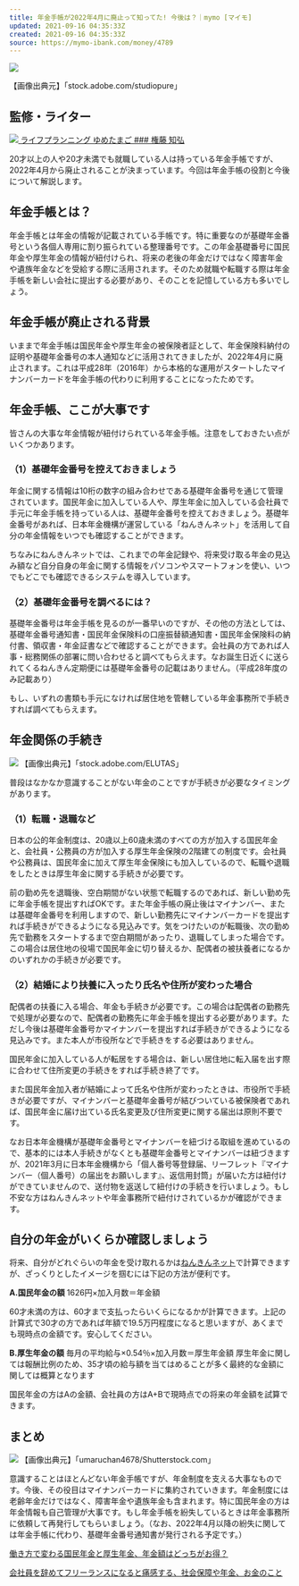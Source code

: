 ```yaml
---
title: 年金手帳が2022年4月に廃止って知ってた! 今後は？｜mymo [マイモ]
updated: 2021-09-16 04:35:33Z
created: 2021-09-16 04:35:33Z
source: https://mymo-ibank.com/money/4789
---
```


 ![](https://mymo-ibank.com/uploads/item/image/4789/large_2b45f571f8.jpeg)

【画像出典元】「stock.adobe.com/studiopure」

## 監修・ライター

 [ ![](https://mymo-ibank.com/uploads/profile/image/173/small_7de1e63d31.png)   ライフプランニング ゆめたまご    ### 権藤 知弘](https://mymo-ibank.com/writers/gondoh)

20才以上の人や20才未満でも就職している人は持っている年金手帳ですが、2022年4月から廃止されることが決まっています。今回は年金手帳の役割と今後について解説します。

## 年金手帳とは？

年金手帳とは年金の情報が記載されている手帳です。特に重要なのが基礎年金番号という各個人専用に割り振られている整理番号です。この年金基礎番号に国民年金や厚生年金の情報が紐付けられ、将来の老後の年金だけではなく障害年金や遺族年金などを受給する際に活用されます。そのため就職や転職する際は年金手帳を新しい会社に提出する必要があり、そのことを記憶している方も多いでしょう。

## 年金手帳が廃止される背景

いままで年金手帳は国民年金や厚生年金の被保険者証として、年金保険料納付の証明や基礎年金番号の本人通知などに活用されてきましたが、2022年4月に廃止されます。これは平成28年（2016年）から本格的な運用がスタートしたマイナンバーカードを年金手帳の代わりに利用することになったためです。

## 年金手帳、ここが大事です

皆さんの大事な年金情報が紐付けられている年金手帳。注意をしておきたい点がいくつかあります。

### （1）基礎年金番号を控えておきましょう

年金に関する情報は10桁の数字の組み合わせである基礎年金番号を通じて管理されています。国民年金に加入している人や、厚生年金に加入している会社員で手元に年金手帳を持っている人は、基礎年金番号を控えておきましょう。基礎年金番号があれば、日本年金機構が運営している「ねんきんネット」を活用して自分の年金情報をいつでも確認することができます。

ちなみにねんきんネットでは、これまでの年金記録や、将来受け取る年金の見込み額など自分自身の年金に関する情報をパソコンやスマートフォンを使い、いつでもどこでも確認できるシステムを導入しています。

### （2）基礎年金番号を調べるには？

基礎年金番号は年金手帳を見るのが一番早いのですが、その他の方法としては、基礎年金番号通知書・国民年金保険料の口座振替額通知書・国民年金保険料の納付書、領収書・年金証書などで確認することができます。会社員の方であれば人事・総務関係の部署に問い合わせると調べてもらえます。なお誕生日近くに送られてくるねんきん定期便には基礎年金番号の記載はありません。（平成28年度のみ記載あり）

もし、いずれの書類も手元になければ居住地を管轄している年金事務所で手続きすれば調べてもらえます。

## 年金関係の手続き

 ![](https://mymo-ibank.com/uploads/pictures/24499/content_41815f336f.jpeg) 【画像出典元】「stock.adobe.com/ELUTAS」

普段はなかなか意識することがない年金のことですが手続きが必要なタイミングがあります。

### （1）転職・退職など

日本の公的年金制度は、20歳以上60歳未満のすべての方が加入する国民年金と、会社員・公務員の方が加入する厚生年金保険の2階建ての制度です。会社員や公務員は、国民年金に加えて厚生年金保険にも加入しているので、転職や退職をしたときは厚生年金に関する手続きが必要です。

前の勤め先を退職後、空白期間がない状態で転職するのであれば、新しい勤め先に年金手帳を提出すればOKです。また年金手帳の廃止後はマイナンバー、または基礎年金番号を利用しますので、新しい勤務先にマイナンバーカードを提出すれば手続きができるようになる見込みです。気をつけたいのが転職後、次の勤め先で勤務をスタートするまで空白期間があったり、退職してしまった場合です。この場合は居住地の役場で国民年金に切り替えるか、配偶者の被扶養者になるかのいずれかの手続きが必要です。

### （2）結婚により扶養に入ったり氏名や住所が変わった場合

配偶者の扶養に入る場合、年金も手続きが必要です。この場合は配偶者の勤務先で処理が必要なので、配偶者の勤務先に年金手帳を提出する必要があります。ただし今後は基礎年金番号かマイナンバーを提出すれば手続きができるようになる見込みです。また本人が市役所などで手続きをする必要はありません。

国民年金に加入している人が転居をする場合は、新しい居住地に転入届を出す際に合わせて住所変更の手続きをすれば手続き終了です。

また国民年金加入者が結婚によって氏名や住所が変わったときは、市役所で手続きが必要ですが、マイナンバーと基礎年金番号が結びついている被保険者であれば、国民年金に届け出ている氏名変更及び住所変更に関する届出は原則不要です。

なお日本年金機構が基礎年金番号とマイナンバーを紐づける取組を進めているので、基本的には本人手続きがなくとも基礎年金番号とマイナンバーは紐づきますが、2021年3月に日本年金機構から「個人番号等登録届、リーフレット『マイナンバー（個人番号）の届出をお願いします』、返信用封筒」が届いた方は紐付けができていませんので、送付物を返送して紐付けの手続きを行いましょう。もし不安な方はねんきんネットや年金事務所で紐付けされているかが確認ができます。

## 自分の年金がいくらか確認しましょう

将来、自分がどれぐらいの年金を受け取れるかは[ねんきんネット](https://www.nenkin.go.jp/n_net/)で計算できますが、ざっくりとしたイメージを掴むには下記の方法が便利です。

**A.国民年金の額**
1626円×加入月数＝年金額

60才未満の方は、60才まで支払ったらいくらになるかが計算できます。上記の計算式で30才の方であれば年額で19.5万円程度になると思いますが、あくまでも現時点の金額です。安心してください。

**B.厚生年金の額**
毎月の平均給与×0.54％×加入月数＝厚生年金額
厚生年金に関しては報酬比例のため、35才頃の給与額を当てはめることが多く最終的な金額に関しては概算となります

国民年金の方はAの金額、会社員の方はA+Bで現時点での将来の年金額を試算できます。

## まとめ

 ![](https://mymo-ibank.com/uploads/pictures/24733/content_c7d310b1a8.jpg)
【画像出典元】「umaruchan4678/Shutterstock.com」

意識することはほとんどない年金手帳ですが、年金制度を支える大事なものです。今後、その役目はマイナンバーカードに集約されていきます。年金制度には老齢年金だけではなく、障害年金や遺族年金も含まれます。特に国民年金の方は年金情報も自己管理が大事です。もし年金手帳を紛失しているときは年金事務所に依頼して再発行してもらいましょう。（なお、2022年4月以降の紛失に関しては年金手帳に代わり、基礎年金番号通知書が発行される予定です。）

[働き方で変わる国民年金と厚生年金、年金額はどっちがお得？](https://mymo-ibank.com/money/3929)

[会社員を辞めてフリーランスになると痛感する、社会保障や年金、お金のこと](https://mymo-ibank.com/money/4522)